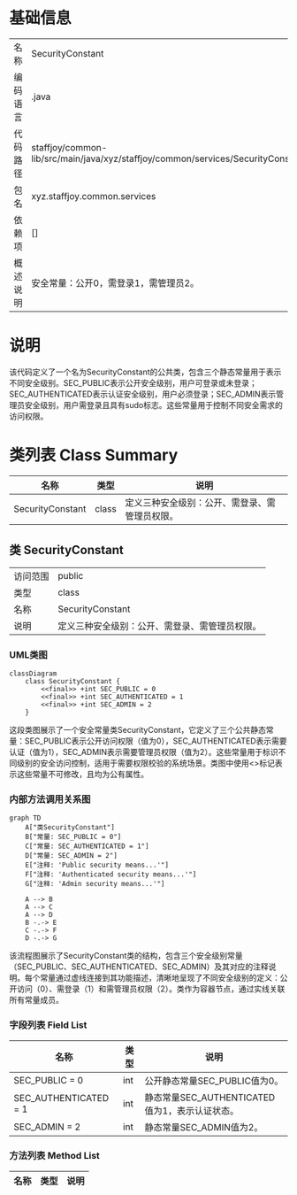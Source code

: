# 基础信息

|      |      |
|------|------|
| 名称 | SecurityConstant |
| 编码语言 | .java |
| 代码路径 | staffjoy/common-lib/src/main/java/xyz/staffjoy/common/services/SecurityConstant.java |
| 包名 | xyz.staffjoy.common.services |
| 依赖项 | [] |
| 概述说明 | 安全常量：公开0，需登录1，需管理员2。 |

# 说明

该代码定义了一个名为SecurityConstant的公共类，包含三个静态常量用于表示不同安全级别。SEC_PUBLIC表示公开安全级别，用户可登录或未登录；SEC_AUTHENTICATED表示认证安全级别，用户必须登录；SEC_ADMIN表示管理员安全级别，用户需登录且具有sudo标志。这些常量用于控制不同安全需求的访问权限。

# 类列表 Class Summary

| 名称   | 类型  | 说明 |
|-------|------|-------------|
| SecurityConstant | class | 定义三种安全级别：公开、需登录、需管理员权限。 |



## 类 SecurityConstant

|      |      |
|------|------|
| 访问范围 | public |
| 类型 | class |
| 名称 | SecurityConstant |
| 说明 | 定义三种安全级别：公开、需登录、需管理员权限。 |


### UML类图

```mermaid
classDiagram
    class SecurityConstant {
        <<final>> +int SEC_PUBLIC = 0
        <<final>> +int SEC_AUTHENTICATED = 1
        <<final>> +int SEC_ADMIN = 2
    }
```

这段类图展示了一个安全常量类SecurityConstant，它定义了三个公共静态常量：SEC_PUBLIC表示公开访问权限（值为0），SEC_AUTHENTICATED表示需要认证（值为1），SEC_ADMIN表示需要管理员权限（值为2）。这些常量用于标识不同级别的安全访问控制，适用于需要权限校验的系统场景。类图中使用<<final>>标记表示这些常量不可修改，且均为公有属性。


### 内部方法调用关系图

```mermaid
graph TD
    A["类SecurityConstant"]
    B["常量: SEC_PUBLIC = 0"]
    C["常量: SEC_AUTHENTICATED = 1"]
    D["常量: SEC_ADMIN = 2"]
    E["注释: 'Public security means...'"]
    F["注释: 'Authenticated security means...'"]
    G["注释: 'Admin security means...'"]

    A --> B
    A --> C
    A --> D
    B -.-> E
    C -.-> F
    D -.-> G
```

该流程图展示了SecurityConstant类的结构，包含三个安全级别常量（SEC_PUBLIC、SEC_AUTHENTICATED、SEC_ADMIN）及其对应的注释说明。每个常量通过虚线连接到其功能描述，清晰地呈现了不同安全级别的定义：公开访问（0）、需登录（1）和需管理员权限（2）。类作为容器节点，通过实线关联所有常量成员。

### 字段列表 Field List

| 名称  | 类型  | 说明 |
|-------|-------|------|
| SEC_PUBLIC = 0 | int | 公开静态常量SEC_PUBLIC值为0。 |
| SEC_AUTHENTICATED = 1 | int | 静态常量SEC_AUTHENTICATED值为1，表示认证状态。 |
| SEC_ADMIN = 2 | int | 静态常量SEC_ADMIN值为2。 |

### 方法列表 Method List

| 名称  | 类型  | 说明 |
|-------|-------|------|




